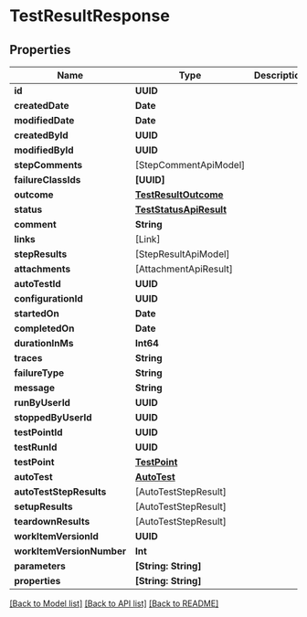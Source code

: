 # TestResultResponse

## Properties
Name | Type | Description | Notes
------------ | ------------- | ------------- | -------------
**id** | **UUID** |  | 
**createdDate** | **Date** |  | 
**modifiedDate** | **Date** |  | [optional] 
**createdById** | **UUID** |  | 
**modifiedById** | **UUID** |  | [optional] 
**stepComments** | [StepCommentApiModel] |  | [optional] 
**failureClassIds** | **[UUID]** |  | 
**outcome** | [**TestResultOutcome**](TestResultOutcome.md) |  | [optional] 
**status** | [**TestStatusApiResult**](TestStatusApiResult.md) |  | [optional] 
**comment** | **String** |  | [optional] 
**links** | [Link] |  | [optional] 
**stepResults** | [StepResultApiModel] |  | [optional] 
**attachments** | [AttachmentApiResult] |  | [optional] 
**autoTestId** | **UUID** |  | [optional] 
**configurationId** | **UUID** |  | 
**startedOn** | **Date** |  | [optional] 
**completedOn** | **Date** |  | [optional] 
**durationInMs** | **Int64** |  | [optional] 
**traces** | **String** |  | [optional] 
**failureType** | **String** |  | [optional] 
**message** | **String** |  | [optional] 
**runByUserId** | **UUID** |  | [optional] 
**stoppedByUserId** | **UUID** |  | [optional] 
**testPointId** | **UUID** |  | 
**testRunId** | **UUID** |  | 
**testPoint** | [**TestPoint**](TestPoint.md) |  | [optional] 
**autoTest** | [**AutoTest**](AutoTest.md) |  | [optional] 
**autoTestStepResults** | [AutoTestStepResult] |  | [optional] 
**setupResults** | [AutoTestStepResult] |  | [optional] 
**teardownResults** | [AutoTestStepResult] |  | [optional] 
**workItemVersionId** | **UUID** |  | 
**workItemVersionNumber** | **Int** |  | [optional] 
**parameters** | **[String: String]** |  | [optional] 
**properties** | **[String: String]** |  | [optional] 

[[Back to Model list]](../README.md#documentation-for-models) [[Back to API list]](../README.md#documentation-for-api-endpoints) [[Back to README]](../README.md)


